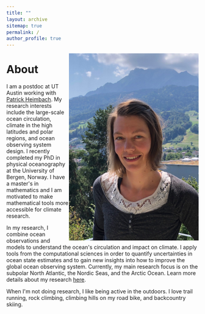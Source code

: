 ```yaml
---
title: ""
layout: archive
sitemap: true
permalink: /
author_profile: true
---
```


<img src="/assets/images/NoraLoose.JPG" width="340px" alt="Nora Loose" align="right" />

# About

I am a postdoc at UT Austin working with [Patrick Heimbach](https://heimbach.wordpress.com/). My research interests include the large-scale ocean circulation, climate in the high latitudes and polar regions, and ocean observing system design.
I recently completed my PhD in physical oceanography at the University of Bergen, Norway. I have a master's in mathematics and I am motivated to make mathematical tools more accessible for climate research.

In my research, I combine ocean observations and models to understand the ocean's circulation and impact on climate.
I apply tools from the computational sciences in order to quantify uncertainties in ocean state estimates and to gain new insights into how to improve the global ocean observing system.
Currently, my main research focus is on the subpolar North Atlantic, the Nordic Seas, and the Arctic Ocean.
Learn more details about my research [here](/research/).

When I'm not doing research, I like being active in the outdoors. I love trail running, rock climbing, climbing hills on my road bike, and backcountry skiing.
